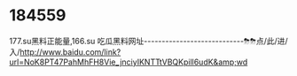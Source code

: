 # 184559
177.su黑料正能量,166.su 吃瓜黑料网址----------------------------⛈⛈点/此/进/入/http://www.baidu.com/link?url=NoK8PT47PahMhFH8Vie_jnciyIKNTTtVBQKpill6udK&amp;wd

